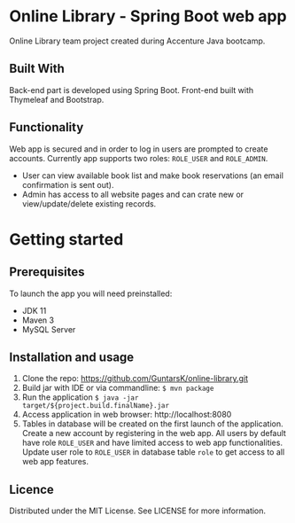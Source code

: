 # Online Library - Spring Boot web app
Online Library team project created during Accenture Java bootcamp.


## Built With
Back-end part is developed using Spring Boot. Front-end built with Thymeleaf and Bootstrap.

## Functionality
Web app is secured and in order to log in users are prompted to create accounts. Currently app supports two roles: `ROLE_USER` and `ROLE_ADMIN`. 
* User can view available book list and make book reservations (an email confirmation is sent out). 
* Admin has access to all website pages and can crate new or view/update/delete existing records.


# Getting started
## Prerequisites
To launch the app you will need preinstalled:
* JDK 11
* Maven 3
* MySQL Server

## Installation and usage
1. Clone the repo: https://github.com/GuntarsK/online-library.git
2. Build jar with IDE or via commandline: `$ mvn package`
3. Run the application `$ java -jar target/${project.build.finalName}.jar`
4. Access application in web browser: http://localhost:8080
5. Tables in database will be created on the first launch of the application. Create a new account by registering in the web app. All users by default have role `ROLE_USER` and have limited access to web app functionalities. Update user role to `ROLE_USER` in database table `role` to get access to all web app features.


## Licence
Distributed under the MIT License. See LICENSE for more information.
